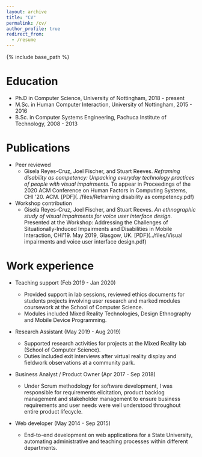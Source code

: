 ```yaml
---
layout: archive
title: "CV"
permalink: /cv/
author_profile: true
redirect_from:
  - /resume
---
```


{% include base_path %}

Education
======
* Ph.D in Computer Science, University of Nottingham, 2018 - present
* M.Sc. in Human Computer Interaction, University of Nottingham, 2015 - 2016
* B.Sc. in Computer Systems Engineering, Pachuca Institute of Technology, 2008 - 2013

Publications
======
* Peer reviewed
  * Gisela Reyes-Cruz, Joel Fischer, and Stuart Reeves. _Reframing disability as competency: Unpacking everyday technology practices of people with visual impairments._ To appear in Proceedings of the 2020 ACM Conference on Human Factors in Computing Systems, CHI '20. ACM. [PDF](../files/Reframing disability as competency.pdf)
* Workshop contribution
  * Gisela Reyes-Cruz, Joel Fischer, and Stuart Reeves. _An ethnographic study of visual impairments for voice user interface design._ Presented at the Workshop: Addressing the Challenges of Situationally-Induced Impairments and Disabilities in Mobile Interaction, CHI'19. May 2019, Glasgow, UK. [PDF](../files/Visual impairments and voice user interface design.pdf)

Work experience
======
* Teaching support (Feb 2019 - Jan 2020)
  * Provided support in lab sessions, reviewed ethics documents for students projects involving user research and marked modules coursework at the School of Computer Science.
  * Modules included Mixed Reality Technologies, Design Ethnography and Mobile Device Programming.

* Research Assistant (May 2019 - Aug 2019)
  * Supported research activities for projects at the Mixed Reality lab (School of Computer Science).
  * Duties included exit interviews after virtual reality display and fieldwork observations at a community park.

* Business Analyst / Product Owner (Apr 2017 - Sep 2018)
  * Under Scrum methodology for software development, I was responsible for requirements elicitation, product backlog management and stakeholder management to ensure business requirements and user needs were well understood throughout entire product lifecycle.

* Web developer (May 2014 - Sep 2015)
  * End-to-end development on web applications for a State University, automating administrative and teaching processes within different departments.
